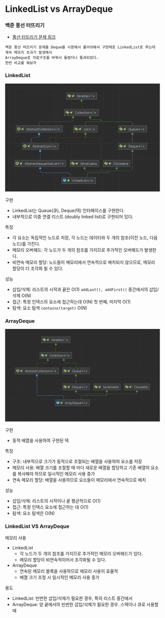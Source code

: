 # LinkedList vs ArrayDeque 

### 백준 풍선 터뜨리기

- [풍선 터뜨리기 문제 링크](https://www.acmicpc.net/problem/2346)

```text
백준 풍선 떠뜨리기 문제를 Deque를 사용해서 풀어야해서 구현체로 LinkedList로 푸는데 계속 메모리 초과가 발생해서
ArrayDeque로 자료구조를 바꿔서 돌렸더니 통과되었다. 
한번 비교를 해보자 
```

### LinkedList

![2.JPG](Image%2F2.JPG)

구현 
- LinkedList는 Queue(큐), Deque(덱) 인터페이스를 구현한다. 
- 내부적으로 이중 연결 리스트 (doubly linked list)로 구현되어 있다. 

특징
- 각 요소는 독립적인 노드로 저장, 각 노드는 데이터와 두 개의 참조(이전 노드, 다음 노드)를 가진다.
- 메모리 오버헤드: 각 노드가 두 개의 참조를 가지므로 추가적인 오버헤드가 발생한다. 
- 비연속 메모리 할당: 노드들이 메모리에서 연속적으로 배치되지 않으므로, 메모리 할당이 더 조각화 될 수 있다. 

성능 
- 삽입/삭제: 리스트의 시작과 끝은 O(1) ``addLast(), addFirst()`` 중간에서의 삽입/삭제 O(N)
- 접근: 특정 인덱스의 요소에 접근하는데 O(N)  첫 번째, 마지막 O(1)
- 탐색: 요소 탐색 ``contains(target)`` O(N) 

### ArrayDeque

![1.JPG](Image%2F1.JPG)

구현
- 동적 배열을 사용하여 구현된 덱 

특징
- 구조: 내부적으로 크기가 동적으로 조절되는 배열을 사용하여 요소를 저장
- 메모리 사용: 배열 크기를 조절할 때 마다 새로운 배열을 할당하고 기존 배열의 요소를 복사해야 하므로 일시적인 메모리 사용 증가 
- 연속 메모리 할당: 배열을 사용하므로 요소들이 메모리에서 연속적으로 배치 

성능
- 삽입/삭제: 리스트의 시작이나 끝 평균적으로 O(1)
- 접근: 특정 인덱스 요소에 접근하는 데 O(1)
- 탐색: 요소 탐색은 O(N)

### LinkedList VS ArrayDeque

메모리 사용
- LinkedList 
  - 각 노드가 두 개의 참조를 가지므로 추가적인 메모리 오버헤드가 있다. 
  - 메모리 할당이 비연속적이어서 조각화될 수 있다.
- ArrayDeque
  - 연속된 메모리 블록을 사용하므로 메모리 사용이 효율적
  - 배열 크기 조정 시 일시적인 메모리 사용 증가

용도
- LinkedList: 빈번한 삽입/삭제가 필요한 경우, 특히 리스트 중간에서
- ArrayDeque: 양 끝에서의 빈번한 삽입/삭제가 필요한 경우. 스택이나 큐로 사용할 때


